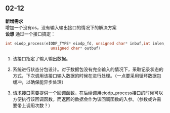 ## 02-12 
**新增需求**  
增加一个没有os，没有输入输出接口的情况下的解决方案  
**设想**
通过一个接口搞定：
```cpp
int eiodp_process(eIODP_TYPE* eiodp_fd, unsigned char* inbuf,int inlen,
                    unsigned char* outbuf)
```
1. 该接口指定了输入输出数据。
2. 系统进行状态分包设计。对于数据包没有完全输入的情况下，采取记录状态的方式，下次调用该接口输入数据的时候在进行处理。（一点要采用循环数据包缓冲，以确保能异步处理）

3. 请求接口需要提供一个回调函数，在后续调用eiodp_process接口的时候可以方便执行该回调函数。而返回的数据会作为该回调函数的入参。（参数或许需要带上调用次数？）